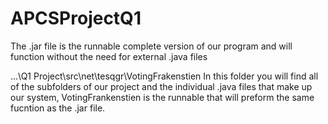 # APCSProjectQ1

The .jar file is the runnable complete version of our program and will function without the need for external .java files

...\Q1 Project\src\net\tesqgr\VotingFrakenstien 
In this folder you will find all of the subfolders of our project and the individual .java files that make up our system, VotingFrankenstien is the runnable that will preform the same fucntion as the .jar file.

